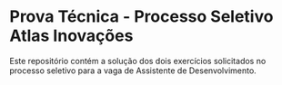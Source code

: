# Prova Técnica - Processo Seletivo Atlas Inovações

Este repositório contém a solução dos dois exercícios solicitados no processo seletivo para a vaga de Assistente de Desenvolvimento.


